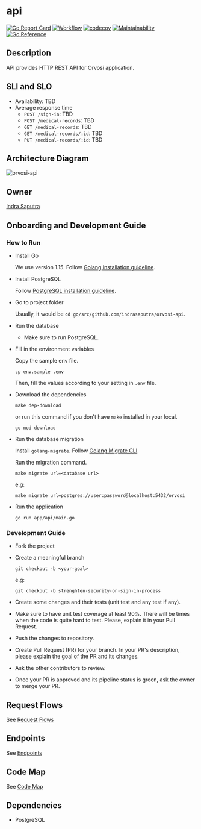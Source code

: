 # api

[![Go Report Card](https://goreportcard.com/badge/github.com/indrasaputra/orvosi-api)](https://goreportcard.com/report/github.com/indrasaputra/orvosi-api)
[![Workflow](https://github.com/indrasaputra/orvosi-api/workflows/Test/badge.svg)](https://github.com/indrasaputra/orvosi-api/actions)
[![codecov](https://codecov.io/gh/indrasaputra/orvosi-api/branch/main/graph/badge.svg?token=HM45WCWOLW)](https://codecov.io/gh/indrasaputra/orvosi-api)
[![Maintainability](https://api.codeclimate.com/v1/badges/2bf28f86e8cecde2563c/maintainability)](https://codeclimate.com/github/indrasaputra/orvosi-api/maintainability)
[![Go Reference](https://pkg.go.dev/badge/github.com/indrasaputra/orvosi-api.svg)](https://pkg.go.dev/github.com/indrasaputra/orvosi-api)

## Description

API provides HTTP REST API for Orvosi application.

## SLI and SLO

- Availability: TBD
- Average response time
    - `POST /sign-in`: TBD
    - `POST /medical-records`: TBD
    - `GET /medical-records`: TBD
    - `GET /medical-records/:id`: TBD
    - `PUT /medical-records/:id`: TBD

## Architecture Diagram

![orvosi-api](https://user-images.githubusercontent.com/4661221/106680454-43908300-65f1-11eb-9f60-c92e900d99f9.png)

## Owner

[Indra Saputra](https://github.com/indrasaputra)

## Onboarding and Development Guide

### How to Run

- Install Go

    We use version 1.15. Follow [Golang installation guideline](https://golang.org/doc/install).

- Install PostgreSQL

    Follow [PostgreSQL installation guideline](https://www.postgresql.org/download/).

- Go to project folder

    Usually, it would be `cd go/src/github.com/indrasaputra/orvosi-api`.

- Run the database

    - Make sure to run PostgreSQL.

- Fill in the environment variables

    Copy the sample env file.
    ```
    cp env.sample .env
    ```
    Then, fill the values according to your setting in `.env` file.

- Download the dependencies

    ```
    make dep-download
    ```
    or run this command if you don't have `make` installed in your local.
    ```
    go mod download 
    ```

- Run the database migration

    Install `golang-migrate`. Follow [Golang Migrate CLI](https://github.com/golang-migrate/migrate/tree/master/cmd/migrate).

    Run the migration command.
    ```
    make migrate url=<database url>
    ```

    e.g:
    ```
    make migrate url=postgres://user:password@localhost:5432/orvosi
    ```

- Run the application

    ```
    go run app/api/main.go
    ```

### Development Guide

- Fork the project

- Create a meaningful branch

    ```
    git checkout -b <your-goal>
    ```
    e.g:
    ```
    git checkout -b strenghten-security-on-sign-in-process
    ```

- Create some changes and their tests (unit test and any test if any).

- Make sure to have unit test coverage at least 90%. There will be times when the code is quite hard to test. Please, explain it in your Pull Request.

- Push the changes to repository.

- Create Pull Request (PR) for your branch. In your PR's description, please explain the goal of the PR and its changes.

- Ask the other contributors to review.

- Once your PR is approved and its pipeline status is green, ask the owner to merge your PR.

## Request Flows

See [Request Flows](https://github.com/indrasaputra/orvosi-api/blob/master/doc/REQUEST-FLOWS.md)

## Endpoints

See [Endpoints](https://github.com/indrasaputra/orvosi-api/blob/master/doc/ENDPOINTS.md)

## Code Map

See [Code Map](https://github.com/indrasaputra/orvosi-api/blob/master/doc/CODE-MAP.md)

## Dependencies

- PostgreSQL
